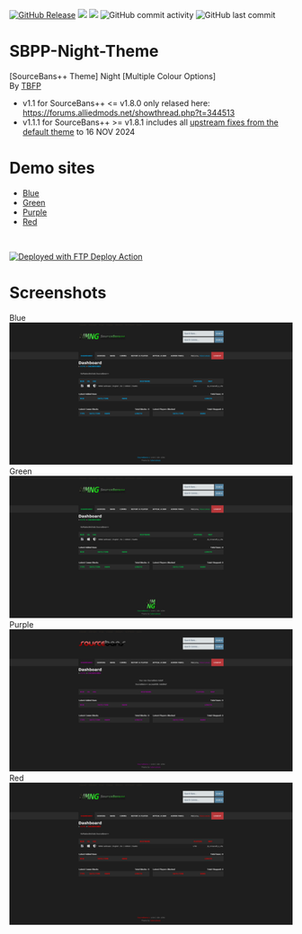   <a href="https://github.com/DNA-styx/SBPP-Night-Theme/releases"><img alt="GitHub Release" src="https://img.shields.io/github/v/release/DNA-styx/SBPP-Night-Theme"></a>
  <img src="https://img.shields.io/github/downloads/DNA-styx/SBPP-Night-Theme/total">
  <a href="https://github.com/DNA-styx/SBPP-Night-Theme/issues"><img src="https://img.shields.io/github/issues/DNA-styx/SBPP-Night-Theme"></a>
  <img alt="GitHub commit activity" src="https://img.shields.io/github/commit-activity/m/DNA-styx/SBPP-Night-Theme">
  <img alt="GitHub last commit" src="https://img.shields.io/github/last-commit/DNA-styx/SBPP-Night-Theme">

# SBPP-Night-Theme
[SourceBans++ Theme] Night [Multiple Colour Options]
<br>
By [TBFP](https://forums.alliedmods.net/member.php?u=344951)
<br>
- v1.1 for SourceBans++ <= v1.8.0 only relased here: https://forums.alliedmods.net/showthread.php?t=344513
- v1.1.1 for SourceBans++ >= v1.8.1 includes all <a href="https://github.com/sbpp/sourcebans-pp/commits/php81/web">upstream fixes from the default theme</a> to 16 NOV 2024

# Demo sites

- <a href="https://sbpp-night-theme-blue.dnagames.site">Blue</a>
- <a href="https://sbpp-night-theme-green.dnagames.site">Green</a>
- <a href="https://sbpp-night-theme-purple.dnagames.site">Purple</a>
- <a href="https://sbpp-night-theme-red.dnagames.site">Red</a>
<br>

[<img alt="Deployed with FTP Deploy Action" src="https://img.shields.io/badge/Deployed With-FTP DEPLOY ACTION-%3CCOLOR%3E?style=for-the-badge&color=0077b6">](https://github.com/SamKirkland/FTP-Deploy-Action)

# Screenshots
Blue
<img src="https://raw.githubusercontent.com/DNA-styx/SBPP-Night-Theme/refs/heads/main/sbpp_night_blue/screenshot.png">
Green
<img src="https://raw.githubusercontent.com/DNA-styx/SBPP-Night-Theme/refs/heads/main/sbpp_night_green/screenshot.png">
Purple
<img src="https://raw.githubusercontent.com/DNA-styx/SBPP-Night-Theme/refs/heads/main/sbpp_night_purple/screenshot.png">
Red
<img src="https://raw.githubusercontent.com/DNA-styx/SBPP-Night-Theme/refs/heads/main/sbpp_night_red/screenshot.png">
